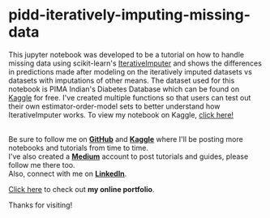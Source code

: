 # pidd-iteratively-imputing-missing-data
This jupyter notebook was developed to be a tutorial on how to handle missing data using scikit-learn's [IterativeImputer](https://scikit-learn.org/stable/modules/generated/sklearn.impute.IterativeImputer.html) and shows the differences in predictions made after modeling on the iteratively imputed datasets vs datasets with imputations of other means.
The dataset used for this notebook is PIMA Indian's Diabetes Database which can be found on [Kaggle](https://www.kaggle.com/uciml/pima-indians-diabetes-database) for free. 
I've created multiple functions so that users can test out their own estimator-order-model sets to better understand how IterativeImputer works.
To view my notebook on Kaggle, [click here!](https://www.kaggle.com/gifarihoque/pidd-missing-data-ml-iterimputer-tut-86)<br><br>



Be sure to follow me on <b>[GitHub](https://github.com/Gifari)</b> and <b>[Kaggle](https://www.kaggle.com/gifarihoque)</b> where I'll be posting more notebooks and tutorials from time to time.<br>
I've also created a <b>[Medium](https://gifari.medium.com/)</b> account to post tutorials and guides, please follow me there too.<br>
Also, connect with me on <b>[LinkedIn](https://www.linkedin.com/in/gifari/)</b>.<br>

[Click here](https://gifari.github.io/) to check out <b>my online portfolio</b>.<br>

Thanks for visiting!

